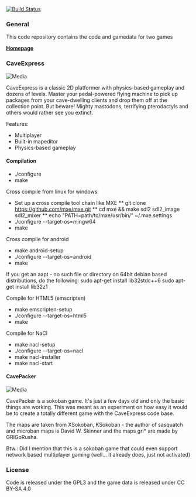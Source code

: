 [![Build Status](https://travis-ci.org/mgerhardy/caveexpress.svg?branch=master)](https://travis-ci.org/mgerhardy/caveexpress)

### General

This code repository contains the code and gamedata for two games

**[Homepage](http://www.caveproductions.org/)**

### CaveExpress

![Media](https://github.com/mgerhardy/caveexpress/raw/master/contrib/assets/media/caveexpress/950x500.png)

CaveExpress is a classic 2D platformer with physics-based gameplay
and dozens of levels. Master your pedal-powered flying machine to
pick up packages from your cave-dwelling clients and drop them off
at the collection point. But beware! Mighty mastodons, terrifying
pterodactyls and others would rather see you extinct.

Features:
* Multiplayer
* Built-in mapeditor
* Physics-based gameplay

#### Compilation
* ./configure
* make

Cross compile from linux for windows:
* Set up a cross compile tool chain like MXE
** git clone https://github.com/mxe/mxe.git
** cd mxe && make sdl2 sdl2_image sdl2_mixer
** echo "PATH=path/to/mxe/usr/bin/" ~/.mxe.settings
* ./configure --target-os=mingw64
* make

Cross compile for android
* make android-setup
* ./configure --target-os=android
* make

If you get an aapt - no such file or directory on 64bit debian based
distributions, do the following:
 sudo apt-get install lib32stdc++6
 sudo apt-get install lib32z1

Compile for HTML5 (emscripten)
* make emscripten-setup
* ./configure --target-os=html5
* make

Compile for NaCl
* make nacl-setup
* ./configure --target-os=nacl
* make nacl-installer
* make nacl-start

#### CavePacker

![Media](https://github.com/mgerhardy/caveexpress/raw/master/contrib/assets/media/cavepacker/screenshot-microban3.png)

CavePacker is a sokoban game. It's just a few days old and only the basic things are working. This was meant as an experiment on how
easy it would be to create a totally different game with the CaveExpress code base.

The maps are taken from XSokoban, KSokoban - the author of sasquatch and microban maps is David W. Skinner and the maps gri* are made by GRIGoRusha.

Btw.: Did I mention that this is a sokoban game that could even support network based multiplayer gaming (well... it already does, just not activated)

### License
Code is released under the GPL3 and the game data is released
under CC BY-SA 4.0
